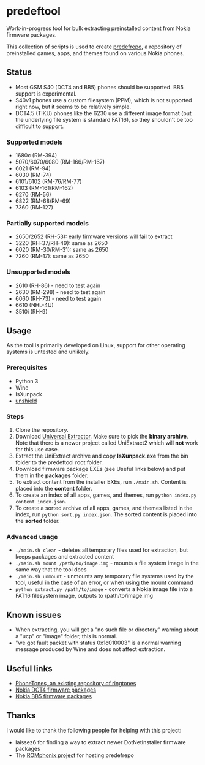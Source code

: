# predeftool
Work-in-progress tool for bulk extracting preinstalled content from Nokia firmware packages.

This collection of scripts is used to create [predefrepo](http://www.romphonix.org/dumbphone-repo/predefrepo%20(Preloaded%20content)/), a repository of preinstalled games, apps, and themes found on various Nokia phones.

## Status
* Most GSM S40 (DCT4 and BB5) phones should be supported. BB5 support is experimental.
* S40v1 phones use a custom filesystem (PPM), which is not supported right now, but it seems to be relatively simple.
* DCT4.5 (TIKU) phones like the 6230 use a different image format (but the underlying file system is standard FAT16), so they shouldn't be too difficult to support.

### Supported models
* 1680c (RM-394)
* 5070/6070/6080 (RM-166/RM-167)
* 6021 (RM-94)
* 6030 (RM-74)
* 6101/6102 (RM-76/RM-77)
* 6103 (RM-161/RM-162)
* 6270 (RM-56)
* 6822 (RM-68/RM-69)
* 7360 (RM-127)

### Partially supported models
* 2650/2652 (RH-53): early firmware versions will fail to extract
* 3220 (RH-37/RH-49): same as 2650
* 6020 (RM-30/RM-31): same as 2650
* 7260 (RM-17): same as 2650

### Unsupported models
* 2610 (RH-86) - need to test again
* 2630 (RM-298) - need to test again
* 6060 (RH-73) - need to test again
* 6610 (NHL-4U)
* 3510i (RH-9)

## Usage
As the tool is primarily developed on Linux, support for other operating systems is untested and unlikely.

### Prerequisites
* Python 3
* Wine
* IsXunpack
* [unshield](https://github.com/twogood/unshield)

### Steps
1. Clone the repository.
2. Download [Universal Extractor](https://www.legroom.net/software/uniextract). Make sure to pick the **binary archive**. Note that there is a newer project called UniExtract2 which will **not** work for this use case.
3. Extract the UniExtract archive and copy **IsXunpack.exe** from the bin folder to the predeftool root folder.
4. Download firmware package EXEs (see Useful links below) and put them in the **packages** folder.
5. To extract content from the installer EXEs, run `./main.sh`. Content is placed into the **content** folder.
6. To create an index of all apps, games, and themes, run `python index.py content index.json`.
7. To create a sorted archive of all apps, games, and themes listed in the index, run `python sort.py index.json`. The sorted content is placed into the **sorted** folder.

### Advanced usage
* `./main.sh clean` - deletes all temporary files used for extraction, but keeps packages and extracted content
* `./main.sh mount /path/to/image.img` - mounts a file system image in the same way that the tool does
* `./main.sh unmount` - unmounts any temporary file systems used by the tool, useful in the case of an error, or when using the mount command
* `python extract.py /path/to/image` - converts a Nokia image file into a FAT16 filesystem image, outputs to /path/to/image.img

## Known issues
* When extracting, you will get a "no such file or directory" warning about a "ucp" or "image" folder, this is normal.
* "we got fault packet with status 0x1c010003" is a normal warning message produced by Wine and does not affect extraction.

## Useful links
* [PhoneTones, an existing repository of ringtones](http://onj3.andrelouis.com/phonetones/zipped/Nokia/)
* [Nokia DCT4 firmware packages](https://archive.org/details/Nokia_DCT4_firmwares)
* [Nokia BB5 firmware packages](https://archive.org/details/Nokia_BB5_firmwares)

## Thanks
I would like to thank the following people for helping with this project:
* laissez6 for finding a way to extract newer DotNetInstaller firmware packages
* The [ROMphonix project](http://www.romphonix.org/) for hosting predefrepo